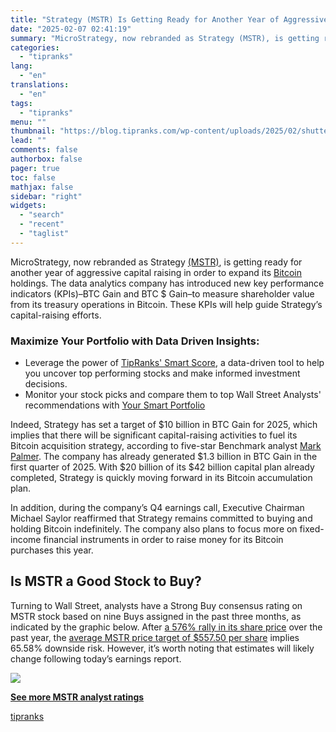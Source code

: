 ```yaml
---
title: "Strategy (MSTR) Is Getting Ready for Another Year of Aggressive Capital Raising"
date: "2025-02-07 02:41:19"
summary: "MicroStrategy, now rebranded as Strategy (MSTR), is getting ready for another year of aggressive capital raising in order to expand its Bitcoin holdings. The data analytics company has introduced new key performance indicators (KPIs)–BTC Gain and BTC $ Gain–to measure shareholder value from its treasury operations in Bitcoin. These KPIs..."
categories:
  - "tipranks"
lang:
  - "en"
translations:
  - "en"
tags:
  - "tipranks"
menu: ""
thumbnail: "https://blog.tipranks.com/wp-content/uploads/2025/02/shutterstock_2491707327-750x406.jpg"
lead: ""
comments: false
authorbox: false
pager: true
toc: false
mathjax: false
sidebar: "right"
widgets:
  - "search"
  - "recent"
  - "taglist"
---
```


MicroStrategy, now rebranded as Strategy [(MSTR)](https://www.tipranks.com/stocks/mstr), is getting ready for another year of aggressive capital raising in order to expand its [Bitcoin](https://www.tipranks.com/cryptocurrency/btc-usd) holdings. The data analytics company has introduced new key performance indicators (KPIs)–BTC Gain and BTC $ Gain–to measure shareholder value from its treasury operations in Bitcoin. These KPIs will help guide Strategy’s capital-raising efforts.

### Maximize Your Portfolio with Data Driven Insights:

* Leverage the power of [TipRanks' Smart Score](https://www.tipranks.com/screener/top-smart-score-stocks), a data-driven tool to help you uncover top performing stocks and make informed investment decisions.
* Monitor your stock picks and compare them to top Wall Street Analysts' recommendations with  [Your Smart Portfolio](https://www.tipranks.com/smart-portfolio/holdings)

Indeed, Strategy has set a target of $10 billion in BTC Gain for 2025, which implies that there will be significant capital-raising activities to fuel its Bitcoin acquisition strategy, according to five-star Benchmark analyst [Mark Palmer](https://www.tipranks.com/experts/analysts/mark-palmer). The company has already generated $1.3 billion in BTC Gain in the first quarter of 2025. With $20 billion of its $42 billion capital plan already completed, Strategy is quickly moving forward in its Bitcoin accumulation plan.

In addition, during the company’s Q4 earnings call, Executive Chairman Michael Saylor reaffirmed that Strategy remains committed to buying and holding Bitcoin indefinitely. The company also plans to focus more on fixed-income financial instruments in order to raise money for its Bitcoin purchases this year.

**Is MSTR a Good Stock to Buy?**
--------------------------------

Turning to Wall Street, analysts have a Strong Buy consensus rating on MSTR stock based on nine Buys assigned in the past three months, as indicated by the graphic below. After [a 576% rally in its share price](https://www.tipranks.com/stocks/mstr) over the past year, the [average MSTR price target of $557.50 per share](https://www.tipranks.com/stocks/mstr/forecast) implies 65.58% downside risk. However, it’s worth noting that estimates will likely change following today’s earnings report.

[![](https://blog.tipranks.com/wp-content/uploads/2025/02/image-246-1024x763.png)](https://www.tipranks.com/stocks/mstr/forecast)

**[See more MSTR analyst ratings](https://www.tipranks.com/stocks/mstr/forecast)**

[tipranks](https://tipranks.com/news/strategy-mstr-is-getting-ready-for-another-year-of-aggressive-capital-raising)
